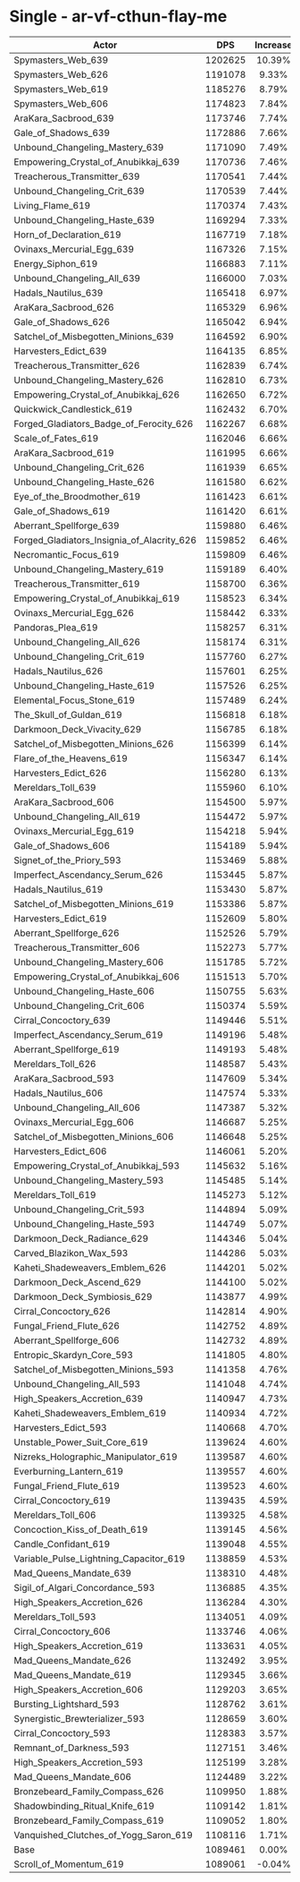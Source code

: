 # Single - ar-vf-cthun-flay-me
| Actor | DPS | Increase |
|---|:---:|:---:|
|Spymasters_Web_639|1202625|10.39%|
|Spymasters_Web_626|1191078|9.33%|
|Spymasters_Web_619|1185276|8.79%|
|Spymasters_Web_606|1174823|7.84%|
|AraKara_Sacbrood_639|1173746|7.74%|
|Gale_of_Shadows_639|1172886|7.66%|
|Unbound_Changeling_Mastery_639|1171090|7.49%|
|Empowering_Crystal_of_Anubikkaj_639|1170736|7.46%|
|Treacherous_Transmitter_639|1170541|7.44%|
|Unbound_Changeling_Crit_639|1170539|7.44%|
|Living_Flame_619|1170374|7.43%|
|Unbound_Changeling_Haste_639|1169294|7.33%|
|Horn_of_Declaration_619|1167719|7.18%|
|Ovinaxs_Mercurial_Egg_639|1167326|7.15%|
|Energy_Siphon_619|1166883|7.11%|
|Unbound_Changeling_All_639|1166000|7.03%|
|Hadals_Nautilus_639|1165418|6.97%|
|AraKara_Sacbrood_626|1165329|6.96%|
|Gale_of_Shadows_626|1165042|6.94%|
|Satchel_of_Misbegotten_Minions_639|1164592|6.90%|
|Harvesters_Edict_639|1164135|6.85%|
|Treacherous_Transmitter_626|1162839|6.74%|
|Unbound_Changeling_Mastery_626|1162810|6.73%|
|Empowering_Crystal_of_Anubikkaj_626|1162650|6.72%|
|Quickwick_Candlestick_619|1162432|6.70%|
|Forged_Gladiators_Badge_of_Ferocity_626|1162267|6.68%|
|Scale_of_Fates_619|1162046|6.66%|
|AraKara_Sacbrood_619|1161995|6.66%|
|Unbound_Changeling_Crit_626|1161939|6.65%|
|Unbound_Changeling_Haste_626|1161580|6.62%|
|Eye_of_the_Broodmother_619|1161423|6.61%|
|Gale_of_Shadows_619|1161420|6.61%|
|Aberrant_Spellforge_639|1159880|6.46%|
|Forged_Gladiators_Insignia_of_Alacrity_626|1159852|6.46%|
|Necromantic_Focus_619|1159809|6.46%|
|Unbound_Changeling_Mastery_619|1159189|6.40%|
|Treacherous_Transmitter_619|1158700|6.36%|
|Empowering_Crystal_of_Anubikkaj_619|1158523|6.34%|
|Ovinaxs_Mercurial_Egg_626|1158442|6.33%|
|Pandoras_Plea_619|1158257|6.31%|
|Unbound_Changeling_All_626|1158174|6.31%|
|Unbound_Changeling_Crit_619|1157760|6.27%|
|Hadals_Nautilus_626|1157601|6.25%|
|Unbound_Changeling_Haste_619|1157526|6.25%|
|Elemental_Focus_Stone_619|1157489|6.24%|
|The_Skull_of_Guldan_619|1156818|6.18%|
|Darkmoon_Deck_Vivacity_629|1156785|6.18%|
|Satchel_of_Misbegotten_Minions_626|1156399|6.14%|
|Flare_of_the_Heavens_619|1156347|6.14%|
|Harvesters_Edict_626|1156280|6.13%|
|Mereldars_Toll_639|1155960|6.10%|
|AraKara_Sacbrood_606|1154500|5.97%|
|Unbound_Changeling_All_619|1154472|5.97%|
|Ovinaxs_Mercurial_Egg_619|1154218|5.94%|
|Gale_of_Shadows_606|1154189|5.94%|
|Signet_of_the_Priory_593|1153469|5.88%|
|Imperfect_Ascendancy_Serum_626|1153445|5.87%|
|Hadals_Nautilus_619|1153430|5.87%|
|Satchel_of_Misbegotten_Minions_619|1153386|5.87%|
|Harvesters_Edict_619|1152609|5.80%|
|Aberrant_Spellforge_626|1152526|5.79%|
|Treacherous_Transmitter_606|1152273|5.77%|
|Unbound_Changeling_Mastery_606|1151785|5.72%|
|Empowering_Crystal_of_Anubikkaj_606|1151513|5.70%|
|Unbound_Changeling_Haste_606|1150755|5.63%|
|Unbound_Changeling_Crit_606|1150374|5.59%|
|Cirral_Concoctory_639|1149446|5.51%|
|Imperfect_Ascendancy_Serum_619|1149196|5.48%|
|Aberrant_Spellforge_619|1149193|5.48%|
|Mereldars_Toll_626|1148587|5.43%|
|AraKara_Sacbrood_593|1147609|5.34%|
|Hadals_Nautilus_606|1147574|5.33%|
|Unbound_Changeling_All_606|1147387|5.32%|
|Ovinaxs_Mercurial_Egg_606|1146687|5.25%|
|Satchel_of_Misbegotten_Minions_606|1146648|5.25%|
|Harvesters_Edict_606|1146061|5.20%|
|Empowering_Crystal_of_Anubikkaj_593|1145632|5.16%|
|Unbound_Changeling_Mastery_593|1145485|5.14%|
|Mereldars_Toll_619|1145273|5.12%|
|Unbound_Changeling_Crit_593|1144894|5.09%|
|Unbound_Changeling_Haste_593|1144749|5.07%|
|Darkmoon_Deck_Radiance_629|1144346|5.04%|
|Carved_Blazikon_Wax_593|1144286|5.03%|
|Kaheti_Shadeweavers_Emblem_626|1144201|5.02%|
|Darkmoon_Deck_Ascend_629|1144100|5.02%|
|Darkmoon_Deck_Symbiosis_629|1143877|4.99%|
|Cirral_Concoctory_626|1142814|4.90%|
|Fungal_Friend_Flute_626|1142752|4.89%|
|Aberrant_Spellforge_606|1142732|4.89%|
|Entropic_Skardyn_Core_593|1141805|4.80%|
|Satchel_of_Misbegotten_Minions_593|1141358|4.76%|
|Unbound_Changeling_All_593|1141048|4.74%|
|High_Speakers_Accretion_639|1140947|4.73%|
|Kaheti_Shadeweavers_Emblem_619|1140934|4.72%|
|Harvesters_Edict_593|1140668|4.70%|
|Unstable_Power_Suit_Core_619|1139624|4.60%|
|Nizreks_Holographic_Manipulator_619|1139587|4.60%|
|Everburning_Lantern_619|1139557|4.60%|
|Fungal_Friend_Flute_619|1139523|4.60%|
|Cirral_Concoctory_619|1139435|4.59%|
|Mereldars_Toll_606|1139325|4.58%|
|Concoction_Kiss_of_Death_619|1139145|4.56%|
|Candle_Confidant_619|1139048|4.55%|
|Variable_Pulse_Lightning_Capacitor_619|1138859|4.53%|
|Mad_Queens_Mandate_639|1138310|4.48%|
|Sigil_of_Algari_Concordance_593|1136885|4.35%|
|High_Speakers_Accretion_626|1136284|4.30%|
|Mereldars_Toll_593|1134051|4.09%|
|Cirral_Concoctory_606|1133746|4.06%|
|High_Speakers_Accretion_619|1133631|4.05%|
|Mad_Queens_Mandate_626|1132492|3.95%|
|Mad_Queens_Mandate_619|1129345|3.66%|
|High_Speakers_Accretion_606|1129203|3.65%|
|Bursting_Lightshard_593|1128762|3.61%|
|Synergistic_Brewterializer_593|1128659|3.60%|
|Cirral_Concoctory_593|1128383|3.57%|
|Remnant_of_Darkness_593|1127151|3.46%|
|High_Speakers_Accretion_593|1125199|3.28%|
|Mad_Queens_Mandate_606|1124489|3.22%|
|Bronzebeard_Family_Compass_626|1109950|1.88%|
|Shadowbinding_Ritual_Knife_619|1109142|1.81%|
|Bronzebeard_Family_Compass_619|1109052|1.80%|
|Vanquished_Clutches_of_Yogg_Saron_619|1108116|1.71%|
|Base|1089461|0.00%|
|Scroll_of_Momentum_619|1089061|-0.04%|
